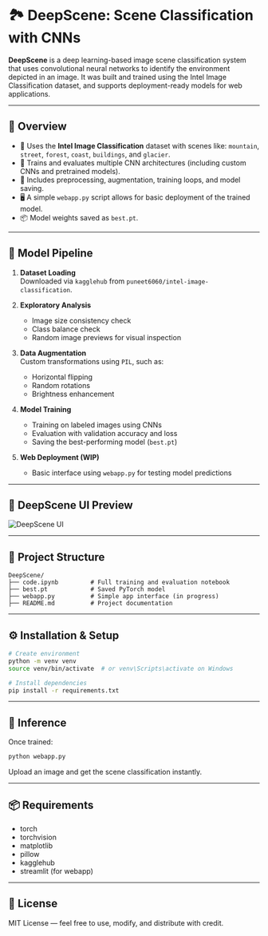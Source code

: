 # 🏞️ DeepScene: Scene Classification with CNNs

**DeepScene** is a deep learning-based image scene classification system that uses convolutional neural networks to identify the environment depicted in an image. It was built and trained using the Intel Image Classification dataset, and supports deployment-ready models for web applications.

---

## 🚀 Overview

- 📁 Uses the **Intel Image Classification** dataset with scenes like: `mountain`, `street`, `forest`, `coast`, `buildings`, and `glacier`.
- 🧠 Trains and evaluates multiple CNN architectures (including custom CNNs and pretrained models).
- 🔄 Includes preprocessing, augmentation, training loops, and model saving.
- 🖥️ A simple `webapp.py` script allows for basic deployment of the trained model.
- 📦 Model weights saved as `best.pt`.

---

## 🧠 Model Pipeline

1. **Dataset Loading**  
   Downloaded via `kagglehub` from `puneet6060/intel-image-classification`.

2. **Exploratory Analysis**  
   - Image size consistency check  
   - Class balance check  
   - Random image previews for visual inspection

3. **Data Augmentation**  
   Custom transformations using `PIL`, such as:
   - Horizontal flipping
   - Random rotations
   - Brightness enhancement

4. **Model Training**  
   - Training on labeled images using CNNs
   - Evaluation with validation accuracy and loss
   - Saving the best-performing model (`best.pt`)

5. **Web Deployment (WIP)**  
   - Basic interface using `webapp.py` for testing model predictions

---

## 🔮 DeepScene UI Preview

![DeepScene UI](https://drive.google.com/uc?export=view&id=1uLbF0Fbo7GVjOxDKocqpv4YrNNpkhttf)

---

## 📁 Project Structure

```
DeepScene/
├── code.ipynb         # Full training and evaluation notebook
├── best.pt            # Saved PyTorch model
├── webapp.py          # Simple app interface (in progress)
├── README.md          # Project documentation
```

---

## ⚙️ Installation & Setup

```bash
# Create environment
python -m venv venv
source venv/bin/activate  # or venv\Scripts\activate on Windows

# Install dependencies
pip install -r requirements.txt
```

---

## 🧪 Inference

Once trained:
```bash
python webapp.py
```
Upload an image and get the scene classification instantly.

---

## 📦 Requirements

- torch
- torchvision
- matplotlib
- pillow
- kagglehub
- streamlit (for webapp)

---

## 📄 License

MIT License — feel free to use, modify, and distribute with credit.

